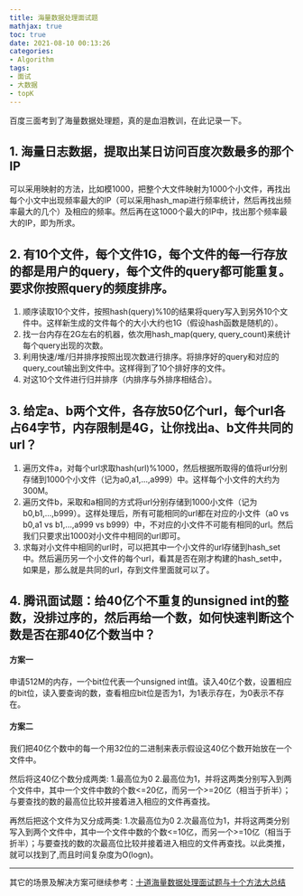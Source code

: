 ```yaml
---
title: 海量数据处理面试题
mathjax: true
toc: true
date: 2021-08-10 00:13:26
categories:
- Algorithm
tags:
- 面试
- 大数据
- topK
---
```


百度三面考到了海量数据处理题，真的是血泪教训，在此记录一下。

<!--more-->

## 1. 海量日志数据，提取出某日访问百度次数最多的那个IP
可以采用映射的方法，比如模1000，把整个大文件映射为1000个小文件，再找出每个小文中出现频率最大的IP（可以采用hash_map进行频率统计，然后再找出频率最大的几个）及相应的频率。然后再在这1000个最大的IP中，找出那个频率最大的IP，即为所求。

## 2. 有10个文件，每个文件1G，每个文件的每一行存放的都是用户的query，每个文件的query都可能重复。要求你按照query的频度排序。
1. 顺序读取10个文件，按照hash(query)%10的结果将query写入到另外10个文件中。这样新生成的文件每个的大小大约也1G（假设hash函数是随机的）。 
2. 找一台内存在2G左右的机器，依次用hash_map(query, query_count)来统计每个query出现的次数。
3. 利用快速/堆/归并排序按照出现次数进行排序。将排序好的query和对应的query_cout输出到文件中。这样得到了10个排好序的文件。
4. 对这10个文件进行归并排序（内排序与外排序相结合）。

## 3. 给定a、b两个文件，各存放50亿个url，每个url各占64字节，内存限制是4G，让你找出a、b文件共同的url？

1. 遍历文件a，对每个url求取hash(url)%1000，然后根据所取得的值将url分别存储到1000个小文件（记为a0,a1,...,a999）中。这样每个小文件的大约为300M。
2. 遍历文件b，采取和a相同的方式将url分别存储到1000小文件（记为b0,b1,...,b999）。这样处理后，所有可能相同的url都在对应的小文件（a0 vs b0,a1 vs b1,...,a999 vs b999）中，不对应的小文件不可能有相同的url。然后我们只要求出1000对小文件中相同的url即可。
3. 求每对小文件中相同的url时，可以把其中一个小文件的url存储到hash_set中。然后遍历另一个小文件的每个url，看其是否在刚才构建的hash_set中，如果是，那么就是共同的url，存到文件里面就可以了。

## 4. 腾讯面试题：给40亿个不重复的unsigned int的整数，没排过序的，然后再给一个数，如何快速判断这个数是否在那40亿个数当中？

#### 方案一
申请512M的内存，一个bit位代表一个unsigned int值。读入40亿个数，设置相应的bit位，读入要查询的数，查看相应bit位是否为1，为1表示存在，为0表示不存在。

#### 方案二
我们把40亿个数中的每一个用32位的二进制来表示假设这40亿个数开始放在一个文件中。

然后将这40亿个数分成两类: 1.最高位为0 2.最高位为1，并将这两类分别写入到两个文件中，其中一个文件中数的个数<=20亿，而另一个>=20亿（相当于折半）；与要查找的数的最高位比较并接着进入相应的文件再查找。

再然后把这个文件为又分成两类: 1.次最高位为0 2.次最高位为1，并将这两类分别写入到两个文件中，其中一个文件中数的个数<=10亿，而另一个>=10亿（相当于折半）；与要查找的数的次最高位比较并接着进入相应的文件再查找。以此类推，就可以找到了,而且时间复杂度为O(logn)。

___
其它的场景及解决方案可继续参考：[十道海量数据处理面试题与十个方法大总结](https://zhuanlan.zhihu.com/p/341386422)